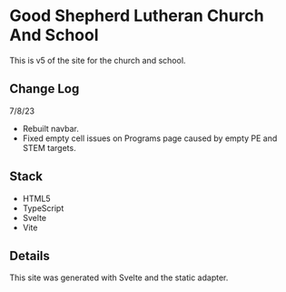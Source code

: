 # Good Shepherd Lutheran Church And School

This is v5 of the site for the church and school.

## Change Log

7/8/23

- Rebuilt navbar.
- Fixed empty cell issues on Programs page caused by empty PE and STEM targets.

## Stack

- HTML5
- TypeScript
- Svelte
- Vite

## Details

This site was generated with Svelte and the static adapter.
